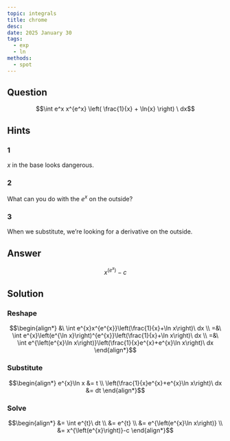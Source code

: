 ```yaml
---
topic: integrals
title: chrome
desc: 
date: 2025 January 30
tags:
  - exp
  - ln
methods:
  - spot
---
```



## Question
```math
\int
  e^x x^{e^x} \left(
    \frac{1}{x} + \ln{x}
  \right)
\ dx
```


## Hints

### 1
$x$ in the base looks dangerous.

### 2
What can you do with the $e^x$ on the outside?

### 3
When we substitute, we’re looking for a derivative on the outside.


## Answer
```math
x^{\left(e^{x}\right)}-c
```


## Solution

### Reshape
```math
\begin{align*}
  &\ \int e^{x}x^{e^{x}}\left(\frac{1}{x}+\ln x\right)\ dx
  \\ =&\ \int e^{x}\left(e^{\ln x}\right)^{e^{x}}\left(\frac{1}{x}+\ln x\right)\ dx
  \\ =&\ \int e^{\left(e^{x}\ln x\right)}\left(\frac{1}{x}e^{x}+e^{x}\ln x\right)\ dx
\end{align*}
```

### Substitute
```math
\begin{align*}
  e^{x}\ln x &= t
  \\ \left(\frac{1}{x}e^{x}+e^{x}\ln x\right)\ dx &= dt
\end{align*}
```

### Solve
```math
\begin{align*}
  &= \int e^{t}\ dt
  \\ &= e^{t}
  \\ &= e^{\left(e^{x}\ln x\right)}
  \\ &= x^{\left(e^{x}\right)}-c
\end{align*}
```
